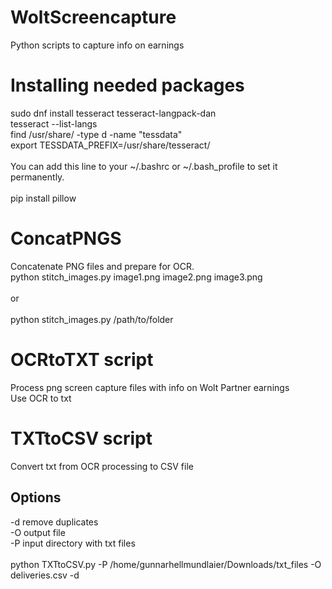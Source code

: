 # WoltScreencapture
Python scripts to capture info on earnings<br>

# Installing needed packages 
sudo dnf install tesseract tesseract-langpack-dan<br>
tesseract --list-langs<br>
find /usr/share/ -type d -name "tessdata"<br>
export TESSDATA_PREFIX=/usr/share/tesseract/<br>
<br>
You can add this line to your ~/.bashrc or ~/.bash_profile to set it permanently.<br>
<br>
pip install pillow<br>


# ConcatPNGS
Concatenate PNG files and prepare for OCR.<br>
python stitch_images.py image1.png image2.png image3.png<br>
<br>
or <br>
<br>
python stitch_images.py /path/to/folder<br>


# OCRtoTXT script
Process png screen capture files with info on Wolt Partner earnings<br>
Use OCR to txt<br>

# TXTtoCSV script
Convert txt from OCR processing to CSV file<br>

## Options
-d remove duplicates<br>
-O output file<br>
-P input directory with txt files<br>
<br>
python TXTtoCSV.py -P /home/gunnarhellmundlaier/Downloads/txt_files -O deliveries.csv -d<br>
